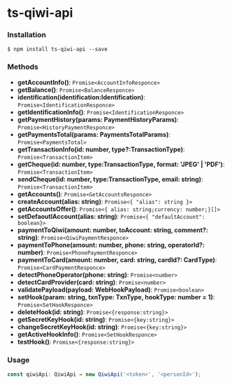 # ts-qiwi-api
### Installation

```
$ npm install ts-qiwi-api --save
```

### Methods
* **getAccountInfo()**: `Promise<AccountInfoResponce>`
* **getBalance()**: `Promise<BalanceResponce>`
* **identification(identification:Identification)**: `Promise<IdentificationResponce>`
* **getIdentificationInfo()**: `Promise<IdentificationResponce>`
* **getPaymentHistory(params: PaymentHistoryParams)**: `Promise<HistoryPaymentResponce>`
* **getPaymentsTotal(params: PaymentsTotalParams)**: `Promise<PaymentsTotal>`
* **getTransactionInfo(id: number, type?:TransactionType)**: `Promise<TransactionItem>`
* **getCheque(id: number, type:TransactionType, format: 'JPEG' | 'PDF')**: `Promise<TransactionItem>`
* **sendCheque(id: number, type:TransactionType, email: string)**: `Promise<TransactionItem>`
* **getAccounts()**: `Promise<GetAccountsResponce>`
* **createAccount(alias: string)**: `Promise<{ "alias": string }>`
* **getAccountsOffer()**: `Promise<{ alias: string;currency: number;}[]>`
* **setDefaoutlAccount(alias: string)**: `Promise<{ "defaultAccount": boolean}>`
* **paymentToQiwi(amount: number, toAccount: string, comment?: string)**: `Promise<QiwiPaymentResponce>`
* **paymentToPhone(amount: number, phone: string, operatorId?: number)**: `Promise<PhonePaymentResponce>`
* **paymentToCard(amount: number, card: string, cardId?: CardType)**: `Promise<CardPaymentResponce>`
* **detectPhoneOperator(phone: string)**: `Promise<number>`
* **detectCardProvider(card: string)**: `Promise<number>`
* **validatePayload(payload: WebHookPayload)**: `Promise<boolean>`
* **setHook(param: string, txnType: TxnType, hookType: number = 1)**: `Promise<SetHookResponce>`
* **deleteHook(id: string)**: `Promise<{response:string}>`
* **getSecretKeyHook(id: string)**: `Promise<{key:string}>`
* **changeSecretKeyHook(id: string)**: `Promise<{key:string}>`
* **getActiveHookInfo()**: `Promise<SetHookResponce>`
* **testHook()**: `Promise<{response:string}>`

### Usage
```typescript
const qiwiApi: QiwiApi = new QiwiApi('<token>', '<personId>');
```